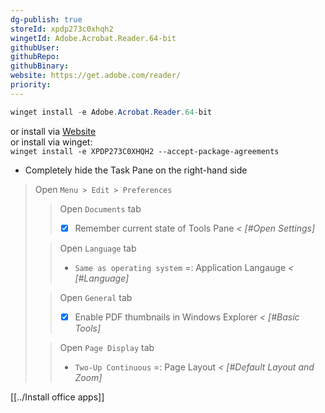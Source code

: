 ```yaml
---
dg-publish: true
storeId: xpdp273c0xhqh2
wingetId: Adobe.Acrobat.Reader.64-bit
githubUser: 
githubRepo: 
githubBinary: 
website: https://get.adobe.com/reader/
priority:
---
```



```powershell
winget install -e Adobe.Acrobat.Reader.64-bit
```
or install via [Website](https://get.adobe.com/reader/)  
or install via winget:  
`winget install -e XPDP273C0XHQH2 --accept-package-agreements`

- Completely hide the Task Pane on the right-hand side

>  Open `Menu > Edit > Preferences`
>
>> Open `Documents` tab 
>> - [x] Remember current state of Tools Pane *< [#Open Settings]*
>
>> Open `Language` tab
>> - `Same as operating system` =:  Application Langauge *< [#Language]*
> 
>> Open `General` tab
>> - [x] Enable PDF thumbnails in Windows Explorer *< [#Basic Tools]*
> 
>> Open `Page Display` tab
>> - `Two-Up Continuous` =: Page Layout *< [#Default Layout and Zoom]*



[[../Install office apps]]